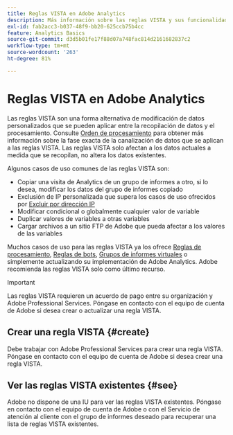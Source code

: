 ```yaml
---
title: Reglas VISTA en Adobe Analytics
description: Más información sobre las reglas VISTA y sus funcionalidades.
exl-id: fab2acc3-b037-48f9-bb20-625ccb75b4cc
feature: Analytics Basics
source-git-commit: d3d5b01fe17f88d07a748fac814d2161682837c2
workflow-type: tm+mt
source-wordcount: '263'
ht-degree: 81%

---
```


# Reglas VISTA en Adobe Analytics

Las reglas VISTA son una forma alternativa de modificación de datos personalizados que se pueden aplicar entre la recopilación de datos y el procesamiento. Consulte [Orden de procesamiento](processing-order.md) para obtener más información sobre la fase exacta de la canalización de datos que se aplican a las reglas VISTA. Las reglas VISTA solo afectan a los datos actuales a medida que se recopilan, no altera los datos existentes.

Algunos casos de uso comunes de las reglas VISTA son:

* Copiar una visita de Analytics de un grupo de informes a otro, si lo desea, modificar los datos del grupo de informes copiado
* Exclusión de IP personalizada que supera los casos de uso ofrecidos por [Excluir por dirección IP](/help/admin/admin/exclude-ip.md)
* Modificar condicional o globalmente cualquier valor de variable
* Duplicar valores de variables a otras variables
* Cargar archivos a un sitio FTP de Adobe que pueda afectar a los valores de las variables

Muchos casos de uso para las reglas VISTA ya los ofrece [Reglas de procesamiento](/help/admin/admin/c-manage-report-suites/c-edit-report-suites/general/c-processing-rules/processing-rules.md), [Reglas de bots](/help/admin/admin/c-manage-report-suites/c-edit-report-suites/general/bot-removal/bot-rules.md), [Grupos de informes virtuales](/help/components/vrs/vrs-about.md) o simplemente actualizando su implementación de Adobe Analytics. Adobe recomienda las reglas VISTA solo como último recurso.

>[!IMPORTANT]
>
>Las reglas VISTA requieren un acuerdo de pago entre su organización y Adobe Professional Services. Póngase en contacto con el equipo de cuenta de Adobe si desea crear o actualizar una regla VISTA.

## Crear una regla VISTA {#create}

Debe trabajar con Adobe Professional Services para crear una regla VISTA. Póngase en contacto con el equipo de cuenta de Adobe si desea crear una regla VISTA.

## Ver las reglas VISTA existentes {#see}

Adobe no dispone de una IU para ver las reglas VISTA existentes. Póngase en contacto con el equipo de cuenta de Adobe o con el Servicio de atención al cliente con el grupo de informes deseado para recuperar una lista de reglas VISTA existentes.
